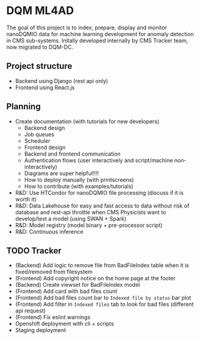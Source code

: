 # DQM ML4AD

The goal of this project is to index, prepare, display and monitor nanoDQMIO data for machine learning development for anomaly detection in CMS sub-systems. Initally developed internally by CMS Tracker team, now migrated to DQM-DC.

## Project structure

* Backend using Django (rest api only)
* Frontend using React.js

## Planning

* Create documentation (with tutorials for new developers)
    * Backend design
    * Job queues
    * Scheduler
    * Frontend design
    * Backend and frontend communication
    * Authentication flows (user interactively and script/machine non-interactively)
    * Diagrams are super helpful!!!!
    * How to deploy manually (with printscreens)
    * How to contribute (with examples/tutorials)
* R&D: Use HTCondor for nanoDQMIO file processing (discuss if it is worth it)
* R&D: Data Lakehouse for easy and fast access to data without risk of database and rest-api throttle when CMS Physicists want to develop/test a model (using SWAN + Spark)
* R&D: Model registry (model binary + pre-processor script)
* R&D: Continuous inference


## TODO Tracker

* (Backend) Add logic to remove file from BadFileIndex table when it is fixed/removed from filesystem
* (Frontend) Add copyright notice on the home page at the footer
* (Backend) Create viewset for BadFileIndex model
* (Frontend) Add card with bad files count
* (Frontend) Add bad files count bar to `Indexed file by status` bar plot
* (Frontend) Add filter in `Indexed files` tab to look for bad files (different api request)
* (Frontend) Fix eslint warnings
* Openshift deployment with cli + scripts
* Staging deployment
